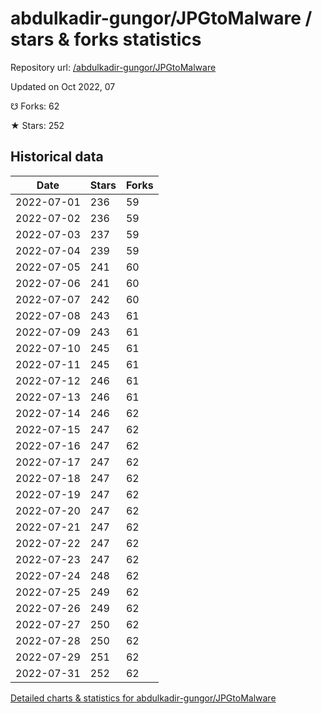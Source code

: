 # abdulkadir-gungor/JPGtoMalware / stars & forks statistics

Repository url: [/abdulkadir-gungor/JPGtoMalware](https://github.com/abdulkadir-gungor/JPGtoMalware)

Updated on Oct 2022, 07

☋ Forks: 62

★ Stars: 252

## Historical data
| Date | Stars | Forks |
|------|-------|-------|
| 2022-07-01 | 236 | 59 | 
| 2022-07-02 | 236 | 59 | 
| 2022-07-03 | 237 | 59 | 
| 2022-07-04 | 239 | 59 | 
| 2022-07-05 | 241 | 60 | 
| 2022-07-06 | 241 | 60 | 
| 2022-07-07 | 242 | 60 | 
| 2022-07-08 | 243 | 61 | 
| 2022-07-09 | 243 | 61 | 
| 2022-07-10 | 245 | 61 | 
| 2022-07-11 | 245 | 61 | 
| 2022-07-12 | 246 | 61 | 
| 2022-07-13 | 246 | 61 | 
| 2022-07-14 | 246 | 62 | 
| 2022-07-15 | 247 | 62 | 
| 2022-07-16 | 247 | 62 | 
| 2022-07-17 | 247 | 62 | 
| 2022-07-18 | 247 | 62 | 
| 2022-07-19 | 247 | 62 | 
| 2022-07-20 | 247 | 62 | 
| 2022-07-21 | 247 | 62 | 
| 2022-07-22 | 247 | 62 | 
| 2022-07-23 | 247 | 62 | 
| 2022-07-24 | 248 | 62 | 
| 2022-07-25 | 249 | 62 | 
| 2022-07-26 | 249 | 62 | 
| 2022-07-27 | 250 | 62 | 
| 2022-07-28 | 250 | 62 | 
| 2022-07-29 | 251 | 62 | 
| 2022-07-31 | 252 | 62 | 


[Detailed charts & statistics for abdulkadir-gungor/JPGtoMalware](https://reviewgithub.com/rep/abdulkadir-gungor/JPGtoMalware)
